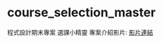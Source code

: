 # course_selection_master
程式設計期末專案
選課小精靈
專案介紹影片: [影片連結](https://www.youtube.com/watch?v=auSfF2Il12c&feature=youtu.be)
